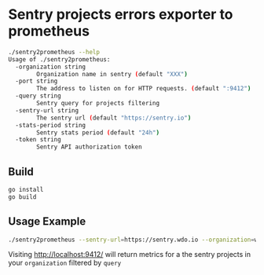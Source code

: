 # Sentry projects errors exporter to prometheus

```bash
./sentry2prometheus --help
Usage of ./sentry2prometheus:
  -organization string
    	Organization name in sentry (default "XXX")
  -port string
    	The address to listen on for HTTP requests. (default ":9412")
  -query string
    	Sentry query for projects filtering
  -sentry-url string
    	The sentry url (default "https://sentry.io")
  -stats-period string
    	Sentry stats period (default "24h")
  -token string
    	Sentry API authorization token
```

## Build

```bash
go install
go build
```

## Usage Example

```bash
./sentry2prometheus --sentry-url=https://sentry.wdo.io --organization=wargaming --query=team:bismarck --token=7daef5d63f6746ae8b1f5abe2e3872786ee7cea23ade46e29b536c28463ebe
```

Visiting [http://localhost:9412/](http://localhost:9412/) will return metrics for a the sentry projects in your `organization` filtered by `query`
